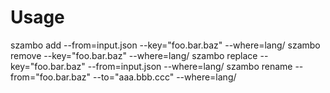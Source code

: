 # Usage

szambo add --from=input.json --key="foo.bar.baz" --where=lang/ 
szambo remove --key="foo.bar.baz" --where=lang/
szambo replace --key="foo.bar.baz" --from=input.json --where=lang/
szambo rename --from="foo.bar.baz" --to="aaa.bbb.ccc" --where=lang/
